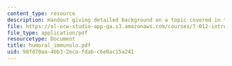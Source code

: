 ```yaml
---
content_type: resource
description: Handout giving detailed background on a topic covered in the course.
file: https://ol-ocw-studio-app-qa.s3.amazonaws.com/courses/7-012-introduction-to-biology-fall-2004/98fd70aa4bb32ecafdabc6e0ac15a241_humoral_immunolo.pdf
file_type: application/pdf
resourcetype: Document
title: humoral_immunolo.pdf
uid: 98fd70aa-4bb3-2eca-fdab-c6e0ac15a241
---
```

